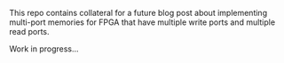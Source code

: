 This repo contains collateral for a future blog post about implementing multi-port
memories for FPGA that have multiple write ports and multiple read ports.

Work in progress...
